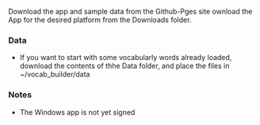 Download the app and sample data from the Github-Pges site ownload the App for the desired platform from the Downloads folder.
### Data
 - If you want to start with some vocabularly words already loaded, download the contents of thhe Data folder, and place the files in ~/vocab_builder/data

### Notes
 - The Windows app is not yet signed
